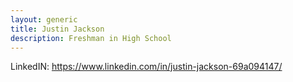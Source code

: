 ```yaml
---
layout: generic
title: Justin Jackson
description: Freshman in High School
---
```


LinkedIN: https://www.linkedin.com/in/justin-jackson-69a094147/
